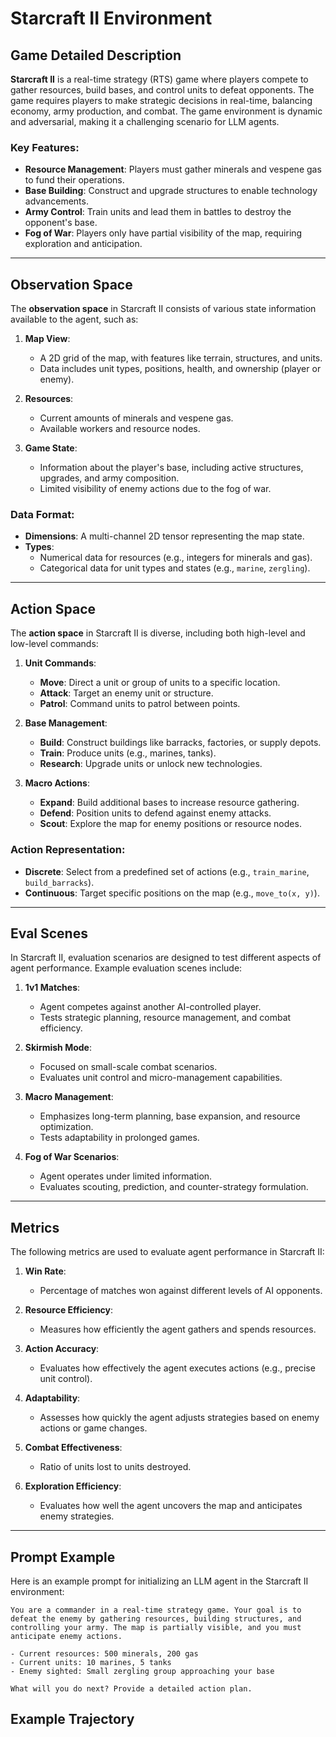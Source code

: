 # Starcraft II Environment

## Game Detailed Description

**Starcraft II** is a real-time strategy (RTS) game where players compete to gather resources, build bases, and control units to defeat opponents. The game requires players to make strategic decisions in real-time, balancing economy, army production, and combat. The game environment is dynamic and adversarial, making it a challenging scenario for LLM agents.

### Key Features:
- **Resource Management**: Players must gather minerals and vespene gas to fund their operations.
- **Base Building**: Construct and upgrade structures to enable technology advancements.
- **Army Control**: Train units and lead them in battles to destroy the opponent's base.
- **Fog of War**: Players only have partial visibility of the map, requiring exploration and anticipation.

---

## Observation Space

The **observation space** in Starcraft II consists of various state information available to the agent, such as:

1. **Map View**:
   - A 2D grid of the map, with features like terrain, structures, and units.
   - Data includes unit types, positions, health, and ownership (player or enemy).

2. **Resources**:
   - Current amounts of minerals and vespene gas.
   - Available workers and resource nodes.

3. **Game State**:
   - Information about the player's base, including active structures, upgrades, and army composition.
   - Limited visibility of enemy actions due to the fog of war.

### Data Format:
- **Dimensions**: A multi-channel 2D tensor representing the map state.
- **Types**:
  - Numerical data for resources (e.g., integers for minerals and gas).
  - Categorical data for unit types and states (e.g., `marine`, `zergling`).

---

## Action Space

The **action space** in Starcraft II is diverse, including both high-level and low-level commands:

1. **Unit Commands**:
   - **Move**: Direct a unit or group of units to a specific location.
   - **Attack**: Target an enemy unit or structure.
   - **Patrol**: Command units to patrol between points.

2. **Base Management**:
   - **Build**: Construct buildings like barracks, factories, or supply depots.
   - **Train**: Produce units (e.g., marines, tanks).
   - **Research**: Upgrade units or unlock new technologies.

3. **Macro Actions**:
   - **Expand**: Build additional bases to increase resource gathering.
   - **Defend**: Position units to defend against enemy attacks.
   - **Scout**: Explore the map for enemy positions or resource nodes.

### Action Representation:
- **Discrete**: Select from a predefined set of actions (e.g., `train_marine`, `build_barracks`).
- **Continuous**: Target specific positions on the map (e.g., `move_to(x, y)`).

---

## Eval Scenes

In Starcraft II, evaluation scenarios are designed to test different aspects of agent performance. Example evaluation scenes include:

1. **1v1 Matches**:
   - Agent competes against another AI-controlled player.
   - Tests strategic planning, resource management, and combat efficiency.

2. **Skirmish Mode**:
   - Focused on small-scale combat scenarios.
   - Evaluates unit control and micro-management capabilities.

3. **Macro Management**:
   - Emphasizes long-term planning, base expansion, and resource optimization.
   - Tests adaptability in prolonged games.

4. **Fog of War Scenarios**:
   - Agent operates under limited information.
   - Evaluates scouting, prediction, and counter-strategy formulation.

---

## Metrics

The following metrics are used to evaluate agent performance in Starcraft II:

1. **Win Rate**:
   - Percentage of matches won against different levels of AI opponents.

2. **Resource Efficiency**:
   - Measures how efficiently the agent gathers and spends resources.

3. **Action Accuracy**:
   - Evaluates how effectively the agent executes actions (e.g., precise unit control).

4. **Adaptability**:
   - Assesses how quickly the agent adjusts strategies based on enemy actions or game changes.

5. **Combat Effectiveness**:
   - Ratio of units lost to units destroyed.

6. **Exploration Efficiency**:
   - Evaluates how well the agent uncovers the map and anticipates enemy strategies.

---

## Prompt Example

Here is an example prompt for initializing an LLM agent in the Starcraft II environment:

```plaintext
You are a commander in a real-time strategy game. Your goal is to defeat the enemy by gathering resources, building structures, and controlling your army. The map is partially visible, and you must anticipate enemy actions. 

- Current resources: 500 minerals, 200 gas
- Current units: 10 marines, 5 tanks
- Enemy sighted: Small zergling group approaching your base

What will you do next? Provide a detailed action plan.
```

## Example Trajectory